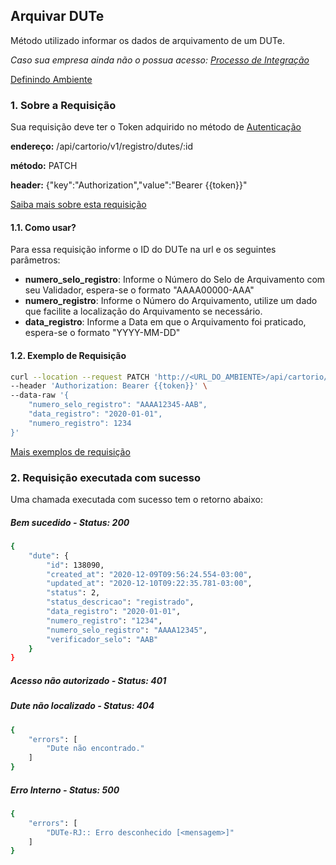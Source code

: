 ## Arquivar DUTe

Método utilizado informar os dados de arquivamento de um DUTe.

*Caso sua empresa ainda não o possua acesso: [Processo de Integração](../../integracao.md)*

[Definindo Ambiente](../../ambiente.md)

### 1. Sobre a Requisição

Sua requisição deve ter o Token adquirido no método de [Autenticação](../autenticacao.md)

__endereço:__ /api/cartorio/v1/registro/dutes/:id

__método:__ PATCH

__header:__ {"key":"Authorization","value":"Bearer {{token}}"

[Saiba mais sobre esta requisição](POSTMAN)

#### 1.1. Como usar?

Para essa requisição informe o ID do DUTe na url e os seguintes parâmetros:

* __numero_selo_registro__: Informe o Número do Selo de Arquivamento com seu Validador, espera-se o formato "AAAA00000-AAA"
* __numero_registro__: Informe o Número do Arquivamento, utilize um dado que facilite a localização do Arquivamento se necessário.
* __data_registro__: Informe a Data em que o Arquivamento foi praticado, espera-se o formato "YYYY-MM-DD"

#### 1.2. Exemplo de Requisição

```bash
curl --location --request PATCH 'http://<URL_DO_AMBIENTE>/api/cartorio/v1/registro/dutes/138090' \
--header 'Authorization: Bearer {{token}}' \
--data-raw '{
    "numero_selo_registro": "AAAA12345-AAB",
    "data_registro": "2020-01-01",
    "numero_registro": 1234
}'
```

[Mais exemplos de requisição](POSTMAN)

### 2. Requisição executada com sucesso

Uma chamada executada com sucesso tem o retorno abaixo: 

##### Bem sucedido - Status: 200
```bash
{
    "dute": {
        "id": 138090,
        "created_at": "2020-12-09T09:56:24.554-03:00",
        "updated_at": "2020-12-10T09:22:35.781-03:00",
        "status": 2,
        "status_descricao": "registrado",
        "data_registro": "2020-01-01",
        "numero_registro": "1234",
        "numero_selo_registro": "AAAA12345",
        "verificador_selo": "AAB"
    }
}
```

##### Acesso não autorizado - Status: 401

##### Dute não localizado - Status: 404

```bash
{
    "errors": [
        "Dute não encontrado."
    ]
}
```

##### Erro Interno - Status: 500
```bash
{
    "errors": [
        "DUTe-RJ:: Erro desconhecido [<mensagem>]"
    ]
}
```
